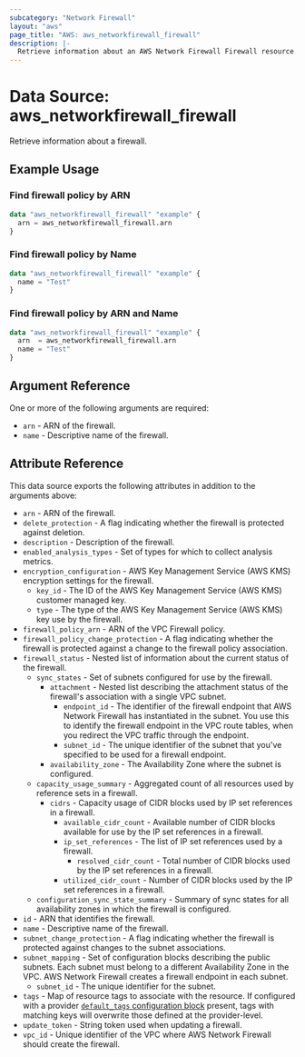 ```yaml
---
subcategory: "Network Firewall"
layout: "aws"
page_title: "AWS: aws_networkfirewall_firewall"
description: |-
  Retrieve information about an AWS Network Firewall Firewall resource.
---
```


# Data Source: aws_networkfirewall_firewall

Retrieve information about a firewall.

## Example Usage

### Find firewall policy by ARN

```terraform
data "aws_networkfirewall_firewall" "example" {
  arn = aws_networkfirewall_firewall.arn
}
```

### Find firewall policy by Name

```terraform
data "aws_networkfirewall_firewall" "example" {
  name = "Test"
}
```

### Find firewall policy by ARN and Name

```terraform
data "aws_networkfirewall_firewall" "example" {
  arn  = aws_networkfirewall_firewall.arn
  name = "Test"
}
```

## Argument Reference

One or more of the following arguments are required:

* `arn` - ARN of the firewall.
* `name` - Descriptive name of the firewall.

## Attribute Reference

This data source exports the following attributes in addition to the arguments above:

* `arn` - ARN of the firewall.
* `delete_protection` - A flag indicating whether the firewall is protected against deletion.
* `description` - Description of the firewall.
* `enabled_analysis_types` - Set of types for which to collect analysis metrics.
* `encryption_configuration` - AWS Key Management Service (AWS KMS) encryption settings for the firewall.
    * `key_id` - The ID of the AWS Key Management Service (AWS KMS) customer managed key.
    * `type` - The type of the AWS Key Management Service (AWS KMS) key use by the firewall.
* `firewall_policy_arn` - ARN of the VPC Firewall policy.
* `firewall_policy_change_protection` - A flag indicating whether the firewall is protected against a change to the firewall policy association.
* `firewall_status` - Nested list of information about the current status of the firewall.
    * `sync_states` - Set of subnets configured for use by the firewall.
        * `attachment` - Nested list describing the attachment status of the firewall's association with a single VPC subnet.
            * `endpoint_id` - The identifier of the firewall endpoint that AWS Network Firewall has instantiated in the subnet. You use this to identify the firewall endpoint in the VPC route tables, when you redirect the VPC traffic through the endpoint.
            * `subnet_id` - The unique identifier of the subnet that you've specified to be used for a firewall endpoint.
        * `availability_zone` - The Availability Zone where the subnet is configured.
    * `capacity_usage_summary` - Aggregated count of all resources used by reference sets in a firewall.
        * `cidrs` - Capacity usage of CIDR blocks used by IP set references in a firewall.
            * `available_cidr_count` - Available number of CIDR blocks available for use by the IP set references in a firewall.
            * `ip_set_references` - The list of IP set references used by a firewall.
                * `resolved_cidr_count` - Total number of CIDR blocks used by the IP set references in a firewall.
            * `utilized_cidr_count` - Number of CIDR blocks used by the IP set references in a firewall.
    * `configuration_sync_state_summary` - Summary of sync states for all availability zones in which the firewall is configured.
* `id` - ARN that identifies the firewall.
* `name` - Descriptive name of the firewall.
* `subnet_change_protection` - A flag indicating whether the firewall is protected against changes to the subnet associations.
* `subnet_mapping` - Set of configuration blocks describing the public subnets. Each subnet must belong to a different Availability Zone in the VPC. AWS Network Firewall creates a firewall endpoint in each subnet.
    * `subnet_id` - The unique identifier for the subnet.
* `tags` - Map of resource tags to associate with the resource. If configured with a provider [`default_tags` configuration block](/docs/providers/aws/index.html#default_tags-configuration-block) present, tags with matching keys will overwrite those defined at the provider-level.
* `update_token` - String token used when updating a firewall.
* `vpc_id` - Unique identifier of the VPC where AWS Network Firewall should create the firewall.
